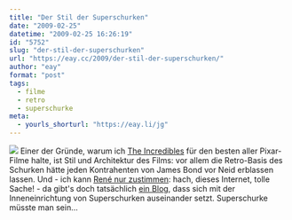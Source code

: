 ```yaml
---
title: "Der Stil der Superschurken"
date: "2009-02-25"
datetime: "2009-02-25 16:26:19"
id: "5752"
slug: "der-stil-der-superschurken"
url: "https://eay.cc/2009/der-stil-der-superschurken/"
author: "eay"
format: "post"
tags:
  - filme
  - retro
  - superschurke
meta:
  - yourls_shorturl: "https://eay.li/jg"
---
```


![](/uploads/2009/spyvibe.jpg) Einer der Gründe, warum ich [The Incredibles](http://www.amazon.de/exec/obidos/ASIN/B0006IXXRI/eayznet-21) für den besten aller Pixar-Filme halte, ist Stil und Architektur des Films: vor allem die Retro-Basis des Schurken hätte jeden Kontrahenten von James Bond vor Neid erblassen lassen. Und - ich kann [René nur zustimmen](http://www.nerdcore.de/wp/2009/02/22/blog-uber-interieur-design-von-60s-superschurken/): hach, dieses Internet, tolle Sache! - da gibt's doch tatsächlich [ein Blog](http://spyvibe.blogspot.com/), dass sich mit der Inneneinrichtung von Superschurken auseinander setzt. Superschurke müsste man sein...
